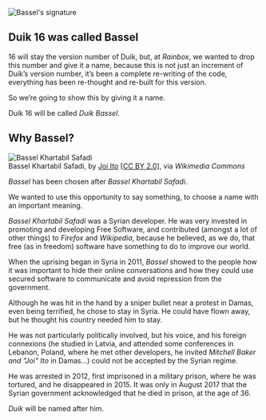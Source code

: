 ![Bassel's signature](https://upload.wikimedia.org/wikipedia/commons/thumb/7/7a/Signed-by-Bassel.svg/320px-Signed-by-Bassel.svg.png)

## Duik 16 was called Bassel

16 will stay the version number of Duik, but, at *Rainbox*, we wanted to drop this number and give it a name, because this is not just an increment of Duik’s version number, it’s been a complete re-writing of the code, everything has been re-thought and re-built for this version.

So we’re going to show this by giving it a name.

Duik 16 will be called *Duik Bassel*.

## Why Bassel?

![*Bassel Khartabil Safadi*](https://upload.wikimedia.org/wikipedia/commons/thumb/8/89/Bassel_Khartabil_%28Safadi%29.jpg/387px-Bassel_Khartabil_%28Safadi%29.jpg)  
Bassel Khartabil Safadi, by [Joi Ito](https://www.flickr.com/photos/joi/4670781482) [[CC BY 2.0](https://creativecommons.org/licenses/by/2.0)], via *Wikimedia Commons*

*Bassel* has been chosen after *Bassel Khartabil Safadi*.

We wanted to use this opportunity to say something, to choose a name with an important meaning.

*Bassel Khartabil Safadi* was a Syrian developer. He was very invested in promoting and developing Free Software, and contributed (amongst a lot of other things) to *Firefox* and *Wikipedia*, because he believed, as we do, that free (as in freedom) software have something to do to improve our world.

When the uprising began in Syria in 2011, *Bassel* showed to the people how it was important to hide their online conversations and how they could use secured software to communicate and avoid repression from the government.

Although he was hit in the hand by a sniper bullet near a protest in Damas, even being terrified, he chose to stay in Syria. He could have flown away, but he thought his country needed him to stay.

He was not particularly politically involved, but his voice, and his foreign connexions (he studied in Latvia, and attended some conferences in Lebanon, Poland, where he met other developers, he invited *Mitchell Baker and "Joi" Ito* in Damas…) could not be accepted by the Syrian regime.

He was arrested in 2012, first imprisoned in a military prison, where he was tortured, and he disappeared in 2015. It was only in August 2017 that the Syrian government acknowledged that he died in prison, at the age of 36.

*Duik* will be named after him.
